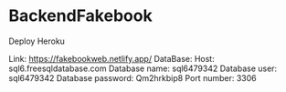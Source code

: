 # BackendFakebook
Deploy Heroku

Link: https://fakebookweb.netlify.app/
DataBase: 
Host: sql6.freesqldatabase.com
Database name: sql6479342
Database user: sql6479342
Database password: Qm2hrkbip8
Port number: 3306
